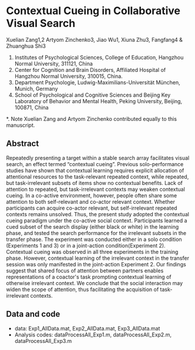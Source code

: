 # Contextual Cueing in Collaborative Visual Search

Xuelian Zang1,2 Artyom Zinchenko3, Jiao Wu1, Xiuna Zhu3, Fangfang4 & Zhuanghua Shi3
1. Institutes of Psychological Sciences, College of Education, Hangzhou Normal University, 311121, China
2. Center for Cognition and Brain Disorders, Affiliated Hospital of Hangzhou Normal University, 310015, China.
3. Department Psychologie, Ludwig-Maximilians-Universität München, Munich, Germany
4. School of Psychological and Cognitive Sciences and Beijing Key Laboratory of Behavior and Mental Health, Peking University, Beijing, 100871, China

*. 	Note Xuelian Zang and Artyom Zinchenko contributed equally to this manuscript.

## Abstract

Repeatedly presenting a target within a stable search array facilitates visual search, an effect termed “contextual cueing”. Previous solo-performance studies have shown that contextual learning requires explicit allocation of attentional resources to the task-relevant repeated context, while repeated, but task-irrelevant subsets of items show no contextual benefits. Lack of attention to repeated, but task-irrelevant contexts may weaken contextual cueing. In a co-active  environment, however, people often share some attention to both self-relevant and co-actor relevant context. Whether participants can acquire  co-actor relevant, but self-irrelevant repeated contexts remains unsolved. Thus, the present study adopted the contextual cueing paradigm under the co-active social context. Participants learned a cued subset of the search display (either black or white) in the learning phase, and tested the search performance for the irrelevant subsets in the transfer phase. The experiment was conducted either in a solo condition (Experiments 1 and 3) or in a joint-action condition(Experiment 2). Contextual cueing was observed in all three experiments in the training phase. However, contextual learning of the irrelevant context in the transfer session was only manifested in the joint-action Experiment 2. Our findings suggest that shared focus of attention between partners enables representations of a coactor's task prompting contextual learning of otherwise irrelevant context. We conclude that the social interaction may widen the scope of attention, thus facilitating the acquisition of task-irrelevant contexts.


## Data and code

* data: Exp1_AllData.mat,  Exp2_AllData.mat, Exp3_AllData.mat
* Analysis codes:  dataProcessAll_Exp1.m,  dataProcessAll_Exp2.m,  dataProcessAll_Exp3.m
